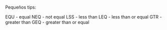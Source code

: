 Pequeños tips:

EQU - equal
NEQ - not equal
LSS - less than
LEQ - less than or equal
GTR - greater than
GEQ - greater than or equal
